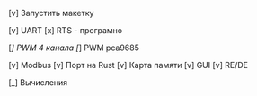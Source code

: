 [v] Запустить макетку

[v] UART
    [x] RTS - програмно

[_] PWM 4 канала
[_] PWM pca9685 

[v] Modbus
    [v] Порт на Rust
    [v] Карта памяти
    [v] GUI
    [v] RE/DE

[_] Вычисления
